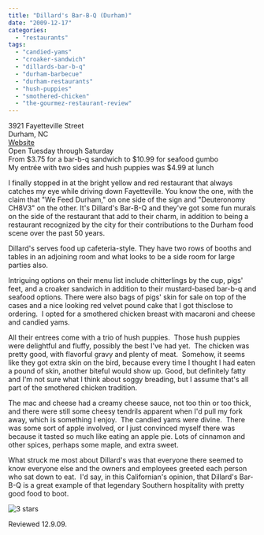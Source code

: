 ```yaml
---
title: "Dillard's Bar-B-Q (Durham)"
date: "2009-12-17"
categories:
  - "restaurants"
tags:
  - "candied-yams"
  - "croaker-sandwich"
  - "dillards-bar-b-q"
  - "durham-barbecue"
  - "durham-restaurants"
  - "hush-puppies"
  - "smothered-chicken"
  - "the-gourmez-restaurant-review"
---
```


3921 Fayetteville Street\
Durham, NC\
[Website](http://dillardsbarbq.com/)\
Open Tuesday through Saturday\
From $3.75 for a bar-b-q sandwich to $10.99 for seafood gumbo\
My entrée with two sides and hush puppies was $4.99 at lunch

I finally stopped in at the bright yellow and red restaurant that always catches my eye while driving down Fayetteville. You know the one, with the claim that "We Feed Durham," on one side of the sign and "Deuteronomy CH8V3" on the other. It's Dillard's Bar-B-Q and they've got some fun murals on the side of the restaurant that add to their charm, in addition to being a restaurant recognized by the city for their contributions to the Durham food scene over the past 50 years.

Dillard's serves food up cafeteria-style. They have two rows of booths and tables in an adjoining room and what looks to be a side room for large parties also.

Intriguing options on their menu list include chitterlings by the cup, pigs' feet, and a croaker sandwich in addition to their mustard-based bar-b-q and seafood options. There were also bags of pigs' skin for sale on top of the cases and a nice looking red velvet pound cake that I got thisclose to ordering.  I opted for a smothered chicken breast with macaroni and cheese and candied yams.

All their entrees come with a trio of hush puppies.  Those hush puppies were delightful and fluffy, possibly the best I've had yet.  The chicken was pretty good, with flavorful gravy and plenty of meat.  Somehow, it seems like they got extra skin on the bird, because every time I thought I had eaten a pound of skin, another biteful would show up. Good, but definitely fatty and I'm not sure what I think about soggy breading, but I assume that's all part of the smothered chicken tradition. 

The mac and cheese had a creamy cheese sauce, not too thin or too thick, and there were still some cheesy tendrils apparent when I'd pull my fork away, which is something I enjoy.  The candied yams were divine.  There was some sort of apple involved, or I just convinced myself there was because it tasted so much like eating an apple pie. Lots of cinnamon and other spices, perhaps some maple, and extra sweet.

What struck me most about Dillard's was that everyone there seemed to know everyone else and the owners and employees greeted each person who sat down to eat.  I'd say, in this Californian's opinion, that Dillard's Bar-B-Q is a great example of that legendary Southern hospitality with pretty good food to boot.




<div class="caption">

![3 stars](http://s3.amazonaws.com/thegourmez-wpmedia/2009/02/rating_avocado1.gif "rating_avocado1")</div>


Reviewed 12.9.09.
